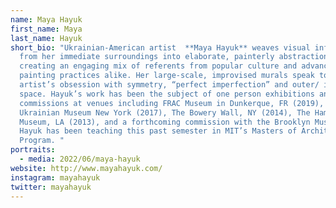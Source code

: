 ```yaml
---
name: Maya Hayuk
first_name: Maya
last_name: Hayuk
short_bio: "Ukrainian-American artist  **Maya Hayuk** weaves visual information
  from her immediate surroundings into elaborate, painterly abstractions, thus
  creating an engaging mix of referents from popular culture and advanced
  painting practices alike. Her large-scale, improvised murals speak to the
  artist’s obsession with symmetry, “perfect imperfection” and outer/ inner
  space. Hayuk’s work has been the subject of one person exhibitions and
  commissions at venues including FRAC Museum in Dunkerque, FR (2019), The
  Ukrainian Museum New York (2017), The Bowery Wall, NY (2014), The Hammer
  Museum, LA (2013), and a forthcoming commission with the Brooklyn Museum.
  Hayuk has been teaching this past semester in MIT’s Masters of Architecture
  Program. "
portraits:
  - media: 2022/06/maya-hayuk
website: http://www.mayahayuk.com/
instagram: mayahayuk
twitter: mayahayuk
---
```

